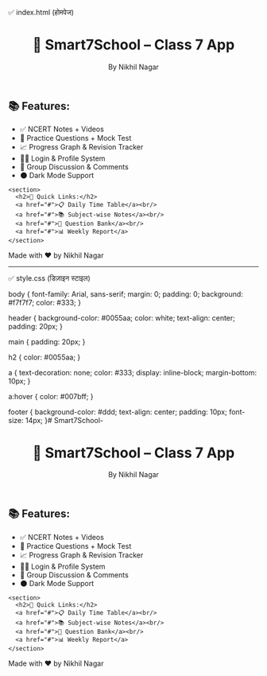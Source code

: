 ✅ index.html (होमपेज)

<!DOCTYPE html>
<html lang="en">
<head>
  <meta charset="UTF-8" />
  <meta name="viewport" content="width=device-width, initial-scale=1.0"/>
  <title>Smart7School – By Nikhil Nagar</title>
  <link rel="stylesheet" href="style.css"/>
</head>
<body>
  <header>
    <h1>📘 Smart7School – Class 7 App</h1>
    <p>By Nikhil Nagar</p>
  </header>

  <main>
    <section>
      <h2>📚 Features:</h2>
      <ul>
        <li>✅ NCERT Notes + Videos</li>
        <li>🧪 Practice Questions + Mock Test</li>
        <li>📈 Progress Graph & Revision Tracker</li>
        <li>🧑‍🎓 Login & Profile System</li>
        <li>💬 Group Discussion & Comments</li>
        <li>🌑 Dark Mode Support</li>
      </ul>
    </section>

    <section>
      <h2>🔗 Quick Links:</h2>
      <a href="#">📋 Daily Time Table</a><br/>
      <a href="#">📚 Subject-wise Notes</a><br/>
      <a href="#">📝 Question Bank</a><br/>
      <a href="#">📊 Weekly Report</a>
    </section>
  </main>

  <footer>
    <p>Made with ❤️ by Nikhil Nagar</p>
  </footer>
</body>
</html>


---

✅ style.css (डिज़ाइन स्टाइल)

body {
  font-family: Arial, sans-serif;
  margin: 0;
  padding: 0;
  background: #f7f7f7;
  color: #333;
}

header {
  background-color: #0055aa;
  color: white;
  text-align: center;
  padding: 20px;
}

main {
  padding: 20px;
}

h2 {
  color: #0055aa;
}

a {
  text-decoration: none;
  color: #333;
  display: inline-block;
  margin-bottom: 10px;
}

a:hover {
  color: #007bff;
}

footer {
  background-color: #ddd;
  text-align: center;
  padding: 10px;
  font-size: 14px;
}# Smart7School-
<!DOCTYPE html>
<html lang="en">
<head>
  <meta charset="UTF-8" />
  <meta name="viewport" content="width=device-width, initial-scale=1.0"/>
  <title>Smart7School – By Nikhil Nagar</title>
  <link rel="stylesheet" href="style.css"/>
</head>
<body>
  <header>
    <h1>📘 Smart7School – Class 7 App</h1>
    <p>By Nikhil Nagar</p>
  </header>

  <main>
    <section>
      <h2>📚 Features:</h2>
      <ul>
        <li>✅ NCERT Notes + Videos</li>
        <li>🧪 Practice Questions + Mock Test</li>
        <li>📈 Progress Graph & Revision Tracker</li>
        <li>🧑‍🎓 Login & Profile System</li>
        <li>💬 Group Discussion & Comments</li>
        <li>🌑 Dark Mode Support</li>
      </ul>
    </section>

    <section>
      <h2>🔗 Quick Links:</h2>
      <a href="#">📋 Daily Time Table</a><br/>
      <a href="#">📚 Subject-wise Notes</a><br/>
      <a href="#">📝 Question Bank</a><br/>
      <a href="#">📊 Weekly Report</a>
    </section>
  </main>

  <footer>
    <p>Made with ❤️ by Nikhil Nagar</p>
  </footer>
</body>
</html>
